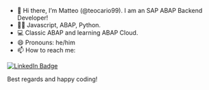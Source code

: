 - 👋 Hi there, I’m Matteo (@teocario99). I am an SAP ABAP Backend Developer!
- 🧑‍💻 Javascript, ABAP, Python.
- 💻 Classic ABAP and learning ABAP Cloud.
- 😄 Pronouns: he/him
- 📫 How to reach me:
<a href="https://www.linkedin.com/in/matteo-carioti/">
    <img src="https://img.shields.io/badge/LinkedIn-blue?style=for-the-badge&logo=linkedin&logoColor=white" alt="LinkedIn Badge"/>
  </a>

  Best regards and happy coding!

<!---
teocario99/teocario99 is a ✨ special ✨ repository because its `README.md` (this file) appears on your GitHub profile.
You can click the Preview link to take a look at your changes.
--->
